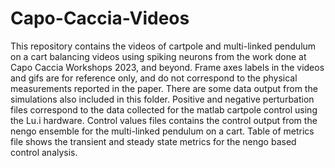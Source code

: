 # Capo-Caccia-Videos
This repository contains the videos of cartpole and multi-linked pendulum on a cart balancing videos using spiking neurons from the work done at Capo Caccia Workshops 2023, and beyond. Frame axes labels in the videos and gifs are for reference only, and do not correspond to the physical measurements reported in the paper.
There are some data output from the simulations also included in this folder. Positive and negative perturbation files correspond to the data collected for the matlab cartpole control using the Lu.i hardware. Control values files contains the control output from the nengo ensemble for the multi-linked pendulum on a cart. Table of metrics file shows the transient and steady state metrics for the nengo based control analysis.
